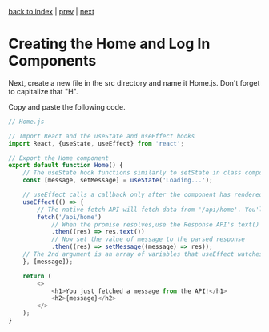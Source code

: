[back to index](/README.md) | [prev](/docs/7.md) | [next](/docs/.9md)

# Creating the Home and Log In Components

Next, create a new file in the src directory and name it Home.js. Don't forget to capitalize that "H".

Copy and paste the following code.

```js
// Home.js

// Import React and the useState and useEffect hooks
import React, {useState, useEffect} from 'react';

// Export the Home component
export default function Home() {
    // The useState hook functions similarly to setState in class components
    const [message, setMessage] = useState('Loading...');

    // useEffect calls a callback only after the component has rendered
    useEffect(() => {
        // The native fetch API will fetch data from '/api/home'. You'll create that endpoint later.
        fetch('/api/home')
            // When the promise resolves,use the Response API's text() method to parse the stream.
            .then((res) => res.text())
            // Now set the value of message to the parsed response
            .then((res) => setMessage((message) => res));
    // The 2nd argument is an array of variables that useEffect watches for changes. If the value of one of these variables changes as a side-effect of useEffect's callback, a subsequent re-render will not call useEffect again.
    }, [message]);

    return (
        <>
            <h1>You just fetched a message from the API!</h1>
            <h2>{message}</h2>
        </>
    );
}
```